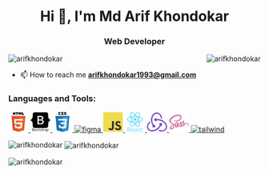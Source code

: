 <h1 align="center">Hi 👋, I'm Md Arif Khondokar</h1>
<h3 align="center">Web Developer</h3>
    
<img align="right" src="https://media2.giphy.com/media/qgQUggAC3Pfv687qPC/giphy.gif" alt="arifkhondokar">

<p align="left"> <img src="https://komarev.com/ghpvc/?username=arifkhondokar&label=Profile%20views&color=0e75b6&style=flat" alt="arifkhondokar" /> </p>
    
- 📫 How to reach me **arifkhondokar1993@gmail.com**
    
<h3 align="left">Languages and Tools:</h3>
<p align="left"> <a href="https://www.w3.org/html/" target="_blank" rel="noreferrer"> <img src="https://raw.githubusercontent.com/devicons/devicon/master/icons/html5/html5-original-wordmark.svg" alt="html5" width="40" height="40"/> </a> <a href="https://getbootstrap.com" target="_blank" rel="noreferrer"> <img src="https://raw.githubusercontent.com/devicons/devicon/master/icons/bootstrap/bootstrap-plain-wordmark.svg" alt="bootstrap" width="40" height="40"/> </a> <a href="https://www.w3schools.com/css/" target="_blank" rel="noreferrer"> <img src="https://raw.githubusercontent.com/devicons/devicon/master/icons/css3/css3-original-wordmark.svg" alt="css3" width="40" height="40"/> </a> <a href="https://www.figma.com/" target="_blank" rel="noreferrer"> <img src="https://www.vectorlogo.zone/logos/figma/figma-icon.svg" alt="figma" width="40" height="40"/> </a> <a href="https://developer.mozilla.org/en-US/docs/Web/JavaScript" target="_blank" rel="noreferrer"> <img src="https://raw.githubusercontent.com/devicons/devicon/master/icons/javascript/javascript-original.svg" alt="javascript" width="40" height="40"/> </a> <a href="https://reactjs.org/" target="_blank" rel="noreferrer"> <img src="https://raw.githubusercontent.com/devicons/devicon/master/icons/react/react-original-wordmark.svg" alt="react" width="40" height="40"/> </a> <a href="https://redux.js.org" target="_blank" rel="noreferrer"> <img src="https://raw.githubusercontent.com/devicons/devicon/master/icons/redux/redux-original.svg" alt="redux" width="40" height="40"/> </a> <a href="https://sass-lang.com" target="_blank" rel="noreferrer"> <img src="https://raw.githubusercontent.com/devicons/devicon/master/icons/sass/sass-original.svg" alt="sass" width="40" height="40"/> </a> <a href="https://tailwindcss.com/" target="_blank" rel="noreferrer"> <img src="https://www.vectorlogo.zone/logos/tailwindcss/tailwindcss-icon.svg" alt="tailwind" width="40" height="40"/> </a> </p>
    
<p><img align="left" src="https://github-readme-stats.vercel.app/api/top-langs?username=arifkhondokar&show_icons=true&locale=en&layout=compact" alt="arifkhondokar" /></p>
    
<p>&nbsp;<img align="center" src="https://github-readme-stats.vercel.app/api?username=arifkhondokar&show_icons=true&locale=en" alt="arifkhondokar" /></p>
    
<p><img align="center" src="https://github-readme-streak-stats.herokuapp.com/?user=arifkhondokar&" alt="arifkhondokar" /></p>
